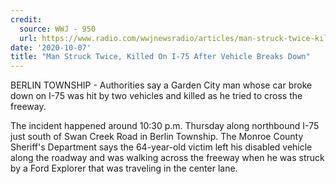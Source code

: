 ```yaml
---
credit:
  source: WWJ - 950
  url: https://www.radio.com/wwjnewsradio/articles/man-struck-twice-killed-i-75-after-vehicle-breaks-down
date: '2020-10-07'
title: "Man Struck Twice, Killed On I-75 After Vehicle Breaks Down"
---
```

BERLIN TOWNSHIP - Authorities say a Garden City man whose car broke down on I-75 was hit by two vehicles and killed as he tried to cross the freeway. 

The incident happened around 10:30 p.m. Thursday along northbound I-75 just south of Swan Creek Road in Berlin Township. The Monroe County Sheriff's Department says the 64-year-old victim left his disabled vehicle along the roadway and was walking across the freeway when he was struck by a Ford Explorer that was traveling in the center lane.
